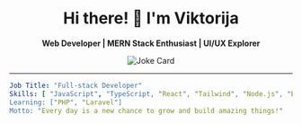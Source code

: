 <h1 align="center">Hi there! 👋 I'm Viktorija</h1>

<p align="center">
  <b>Web Developer | MERN Stack Enthusiast | UI/UX Explorer</b>
</p>

<p align="center"> 
  <img src="https://readme-jokes.vercel.app/api" alt="Joke Card" /> 
</p>

---


```yaml
Job Title: "Full-stack Developer"
Skills: [ "JavaScript", "TypeScript, "React", "Tailwind", "Node.js", "Express.js", "MongoDB", "CSS", "HTML" ]
Learning: ["PHP", "Laravel"]
Motto: "Every day is a new chance to grow and build amazing things!"


```
